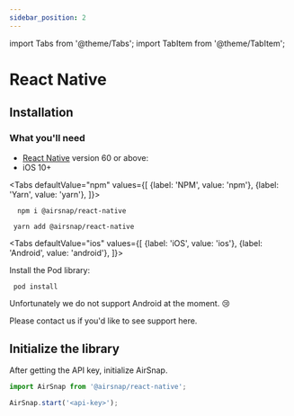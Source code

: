 ```yaml
---
sidebar_position: 2
---
```


import Tabs from '@theme/Tabs';
import TabItem from '@theme/TabItem';

# React Native

## Installation

### What you'll need

- [React Native](https://reactnative.dev/) version 60 or above:
- iOS 10+

<Tabs
defaultValue="npm"
values={[
{label: 'NPM', value: 'npm'},
{label: 'Yarn', value: 'yarn'},
]}>

<TabItem value="npm">

```
  npm i @airsnap/react-native
```

</TabItem>

<TabItem value="yarn">

```
 yarn add @airsnap/react-native
```

</TabItem>

</Tabs>

<Tabs
defaultValue="ios"
values={[
{label: 'iOS', value: 'ios'},
{label: 'Android', value: 'android'},
]}>

<TabItem value="ios">

Install the Pod library:

```
 pod install
```

</TabItem>

<TabItem value="android">

Unfortunately we do not support Android at the moment. 😢

Please contact us if you'd like to see support here.

</TabItem>

</Tabs>

## Initialize the library

After getting the API key, initialize AirSnap.

```js
import AirSnap from '@airsnap/react-native';

AirSnap.start('<api-key>');
```

